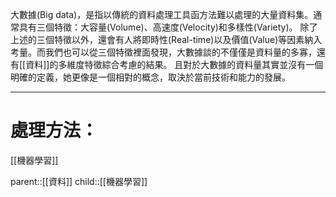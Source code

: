大數據(Big data)，是指以傳統的資料處理工具函方法難以處理的大量資料集。通常具有三個特徵：大容量(Volume)、高速度(Velocity)和多樣性(Variety)。
除了上述的三個特徵以外，還會有人將即時性(Real-time)以及價值(Value)等因素納入考量。而我們也可以從三個特徵裡面發現，大數據談的不僅僅是資料量的多寡，還有[[資料]]的多維度特徵綜合考慮的結果。
且對於大數據的資料量其實並沒有一個明確的定義，她更像是一個相對的概念，取決於當前技術和能力的發展。
- - -
# 處理方法：
[[機器學習]]

parent::[[資料]]
child::[[機器學習]]